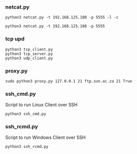 
### netcat.py

```
python3 netcat.py -t 192.168.125.180 -p 5555 -l -c
```
```
python3 netcat.py -t 192.168.125.180 -p 5555
```

### tcp upd

```
python3 tcp_client.py
python3 tcp_server.py
python3 udp_client.py
```

### proxy.py

```
sudo python3 proxy.py 127.0.0.1 21 ftp.sun.ac.za 21 True
```

### ssh_cmd.py

Script to run Linux Client over SSH
```
python3 ssh_cmd.py 
```

### ssh_rcmd.py

Script to run Windows Client over SSH
```
python3 ssh_rcmd.py 
```